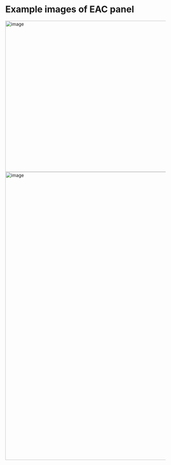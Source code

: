 <H1>Example images of EAC panel</H1>

<img width="950" height="476" alt="image" src="https://github.com/user-attachments/assets/c42a9ca3-9148-4194-93cc-96614b83f398" />


<img width="1899" height="907" alt="image" src="https://github.com/user-attachments/assets/339581fb-0512-4b29-9b14-4dc0ce039756" />
